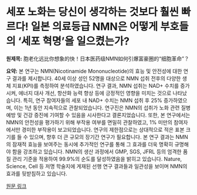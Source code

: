 # 세포 노화는 당신이 생각하는 것보다 훨씬 빠르다! 일본 의료등급 NMN은 어떻게 부호들의 ‘세포 혁명’을 일으켰는가?

**원제목:** 胞老化远比你想象的快！日本医药级NMN如何引爆富豪圈的“细胞革命”？

**요약:** 본 연구는 NMN(Nicotinamide Mononucleotide)의 효능 및 안전성에 대한 연구 결과를 제시합니다. 40세 이상 성인 52명을 대상으로 NMN 섭취 전후의 다양한 생체 지표(KPI)를 측정하여 분석하였습니다. 연구 결과, NMN 섭취는 NAD+ 수치를 증가시켜, 에너지 대사 개선, 항산화 능력 향상 등에 긍정적인 영향을 미치는 것으로 나타났습니다.  특히,  연구 참여자들의  세포 내 NAD+ 수치는 NMN 섭취 후 25% 증가하였으며, 이는  1년 동안 지속적으로 관찰되었습니다.  연구진은 NMN의  섭취가  노화 관련 질병 예방 및 건강 증진에 기여할 수 있음을 시사한다고 결론지었습니다.  또한,  본 연구에서는 NMN의 안전성을 평가하기 위해 부작용 여부를  면밀히 관찰하였고,  1% 미만의 참여자에서만 경미한 부작용이 보고되었습니다.  연구의 제한점으로는 상대적으로 적은 표본 크기를 들 수 있으며,  향후 더 큰 규모의 장기간 연구가 필요합니다.  본 연구 결과는 NMN의 잠재적 효능을 보여주는 동시에  추가적인 연구를 통해  그 효과를 더욱 명확히 규명해야 함을 강조하고 있습니다.  NMN의 생산 과정에서 GMP, SGS, JFRL 등의 엄격한 품질 관리 기준을 적용하여 99.9%의 순도를 달성하였음을 밝히고 있습니다.  Nature, Science, Cell 등 저명 학술지에 게재된 선행 연구 결과들과 일관성을 보이며 NMN의 효과를 뒷받침하고 있습니다.

[원문 링크](https://tech.china.com/jujiao/2025/0721/1702154.html)
